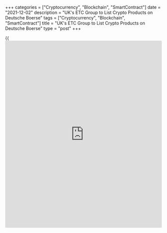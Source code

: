 +++
categories = ["Cryptocurrency", "Blockchain", "SmartContract"]
date = "2021-12-02"
description = "UK's ETC Group to List Crypto Products on Deutsche Boerse"
tags = ["Cryptocurrency", "Blockchain", "SmartContract"]
title = "UK's ETC Group to List Crypto Products on Deutsche Boerse"
type = "post"
+++

{{<iframe id="large-banner" src="https://www.bounty.group/#slide=11.0" width="100%" height="600" scrolling="no" style="border: 0px solid rgb(216, 221, 230); border-radius: 3px;">}}

LONDON, Dec 2 (Reuters) - Britain's ETC Group said on Thursday it will
this month list five new "exchange traded cryptocurrencies" at the
Frankfurt stock exchange, adding to the glut of exchange-traded products
at European exchanges.

Exchange-traded cryptocurrency products are seen as boosting access to
the emerging asset class for a wider group of [investor](https://www.fintechee.com/tutorial-for-forex-trading/investor-mode/)s. Proponents say
they reduce risk of exposure to cryptocurrencies, such as opaque markets
and security flaws in related infrastructure.

The so-called ETCs, which will list on the Deutsche Borse's electronic
trading platform Xetra, are based on "altcoins" - smaller
cryptocurrencies that have been launched in the wake of [bitcoin](https://www.letsplayfx.com/blog/forex-for-bitcoin/)'s
growth. They include Solana, Cardano and Polkadot - the fifth, sixth and
ninth largest cryptocurrencies by market capitalisation.

Altcoins tend to rise and fall in tandem with [bitcoin](https://www.letsplayfx.com/blog/forex-for-bitcoin/), and are often
plagued by high volatility.

ETC Group listed [cryptocurrency exchange](https://www.playgroundfx.com/blog/best-cryptocurrency-exchange/)-traded products (ETPs) in
Paris, Amsterdam and London in June. Investment firm WisdomTree,
meanwhile, also offers ETPs in countries including Germany and
Switzerland.

_Reporting by Tom Wilson; Editing by Saikat Chatterjee_

_Source:[Reuters][1]_

   1. /geturl/index/ebb313ada14975822fefb8d9070ad4395fd05ec5/